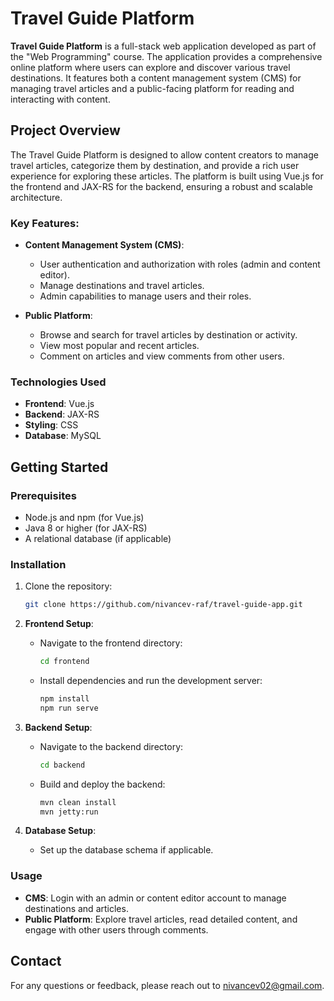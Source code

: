 
# Travel Guide Platform

**Travel Guide Platform** is a full-stack web application developed as part of the "Web Programming" course. The application provides a comprehensive online platform where users can explore and discover various travel destinations. It features both a content management system (CMS) for managing travel articles and a public-facing platform for reading and interacting with content.

## Project Overview

The Travel Guide Platform is designed to allow content creators to manage travel articles, categorize them by destination, and provide a rich user experience for exploring these articles. The platform is built using Vue.js for the frontend and JAX-RS for the backend, ensuring a robust and scalable architecture.

### Key Features:
- **Content Management System (CMS)**: 
  - User authentication and authorization with roles (admin and content editor).
  - Manage destinations and travel articles.
  - Admin capabilities to manage users and their roles.

- **Public Platform**:
  - Browse and search for travel articles by destination or activity.
  - View most popular and recent articles.
  - Comment on articles and view comments from other users.

### Technologies Used

- **Frontend**: Vue.js
- **Backend**: JAX-RS
- **Styling**: CSS
- **Database**: MySQL

## Getting Started

### Prerequisites
- Node.js and npm (for Vue.js)
- Java 8 or higher (for JAX-RS)
- A relational database (if applicable)

### Installation

1. Clone the repository:
   ```bash
   git clone https://github.com/nivancev-raf/travel-guide-app.git
   ```

2. **Frontend Setup**:
   - Navigate to the frontend directory:
     ```bash
     cd frontend
     ```
   - Install dependencies and run the development server:
     ```bash
     npm install
     npm run serve
     ```

3. **Backend Setup**:
   - Navigate to the backend directory:
     ```bash
     cd backend
     ```
   - Build and deploy the backend:
     ```bash
     mvn clean install
     mvn jetty:run
     ```

4. **Database Setup**:
   - Set up the database schema if applicable.

### Usage

- **CMS**: Login with an admin or content editor account to manage destinations and articles.
- **Public Platform**: Explore travel articles, read detailed content, and engage with other users through comments.

## Contact
For any questions or feedback, please reach out to nivancev02@gmail.com.

